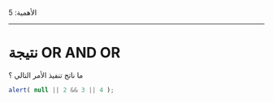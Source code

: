 الأهمية: 5

---

# نتيجة OR AND OR

ما ناتج تنفيذ الأمر التالي ؟

```js
alert( null || 2 && 3 || 4 );
```

